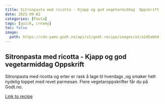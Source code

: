 ```yaml
---
title: Sitronpasta med ricotta - Kjapp og god vegetarmiddag  Oppskrift
date: 2025-09-02
categories: [Pasta]
tags: [quick, creamy]
toc: false
image:
  path: https://cdn-yams.godt.no/api/v1/godt-recipe/images/a1/a1d5ab6d-dc64-4ec2-9ef7-3ffd35fd4b23?rule=w2000_auto
---
```


## Sitronpasta med ricotta - Kjapp og god vegetarmiddag  Oppskrift

Sitronpasta med ricotta og erter er rask å lage til hverdags ,og smaker helt nydelig toppet med revet parmesan. Flere vegetaroppskrifter får du på Godt.no.

[Link to recipe](https://www.godt.no/oppskrifter/pasta/10719/sitronpasta)

  